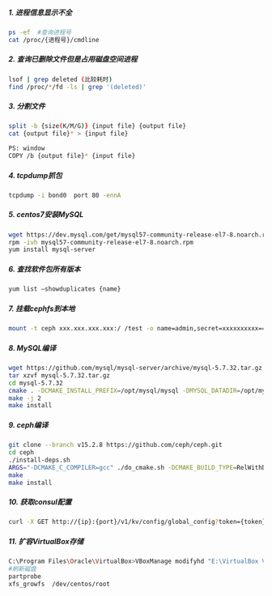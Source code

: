 ##### 1. 进程信息显示不全
```sh
ps -ef  #查询进程号 
cat /proc/{进程号}/cmdline
```

##### 2. 查询已删除文件但是占用磁盘空间进程
```sh
lsof | grep deleted (比较耗时)
find /proc/*/fd -ls | grep '(deleted)'
```

##### 3. 分割文件
```sh
split -b {size(K/M/G)} {input file} {output file}
cat {output file}* > {input file}

PS: window
COPY /b {output file}* {input file}
```

##### 4. tcpdump抓包
```sh
tcpdump -i bond0  port 80 -ennA
```

##### 5. centos7安装MySQL
```sh
wget https://dev.mysql.com/get/mysql57-community-release-el7-8.noarch.rpm
rpm -ivh mysql57-community-release-el7-8.noarch.rpm
yum install mysql-server
```

##### 6. 查找软件包所有版本
```sh
yum list –showduplicates {name}
```

##### 7. 挂载cephfs到本地
```sh
mount -t ceph xxx.xxx.xxx.xxx:/ /test -o name=admin,secret=xxxxxxxxxx==
```

##### 8. MySQL编译
```sh
wget https://github.com/mysql/mysql-server/archive/mysql-5.7.32.tar.gz
tar xzvf mysql-5.7.32.tar.gz
cd mysql-5.7.32
cmake . -DCMAKE_INSTALL_PREFIX=/opt/mysql/mysql -DMYSQL_DATADIR=/opt/mysql/data -DWITH_BOOST=/usr/local/boost -DSYSCONFDIR=/opt/mysql -DWITH_INNOBASE_STORAGE_ENGINE=1 -DWITH_PARTITION_STORAGE_ENGINE=1 -DWITH_FEDERATED_STORAGE_ENGINE=1 -DWITH_BLACKHOLE_STORAGE_ENGINE=1 -DWITH_MYISAM_STORAGE_ENGINE=1 -DENABLED_LOCAL_INFILE=1 -DENABLE_DTRACE=0 -DDEFAULT_CHARSET=utf8 -DDEFAULT_COLLATION=utf8_general_ci -DWITH_EMBEDDED_SERVER=1
make -j 2
make install
```

##### 9. ceph编译
```sh
git clone --branch v15.2.8 https://github.com/ceph/ceph.git
cd ceph
./install-deps.sh
ARGS="-DCMAKE_C_COMPILER=gcc" ./do_cmake.sh -DCMAKE_BUILD_TYPE=RelWithDebInfo
make
make install
```

##### 10. 获取consul配置
```sh
curl -X GET http://{ip}:{port}/v1/kv/config/global_config?token={token} -s | jq .[0] | jq -r .Value | base64 -d
```

##### 11. 扩容VirtualBox存储
```sh
C:\Program Files\Oracle\VirtualBox>VBoxManage modifyhd "E:\VirtualBox VMs\Centos7_B\Centos7_B.vdi" --resize 40960
#刷新磁盘
partprobe
xfs_growfs  /dev/centos/root
```
